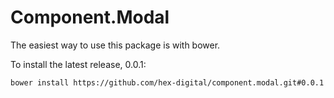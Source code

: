 # Component.Modal

The easiest way to use this package is with bower.

To install the latest release, 0.0.1:

    bower install https://github.com/hex-digital/component.modal.git#0.0.1

